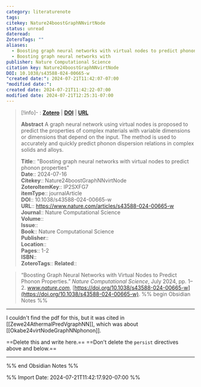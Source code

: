 ```yaml
---
category: literaturenote
tags: 
citekey: Nature24boostGraphNNvirtNode
status: unread
dateread: 
ZoteroTags: ""
aliases:
  - Boosting graph neural networks with virtual nodes to predict phonon properties
  - Boosting graph neural networks with
publisher: Nature Computational Science
citation key: Nature24boostGraphNNvirtNode
DOI: 10.1038/s43588-024-00665-w
"created date:": 2024-07-21T11:42:07-07:00
"modified date:": 
created date: 2024-07-21T11:42:22-07:00
modified date: 2024-07-21T12:25:31-07:00
---
```


> [!info]- : [**Zotero**](zotero://select/library/items/IP2SXFG7)  | [**DOI**](https://doi.org/10.1038/s43588-024-00665-w)  | [**URL**](https://www.nature.com/articles/s43588-024-00665-w)
>
> 
> **Abstract**
> A graph neural network using virtual nodes is proposed to predict the properties of complex materials with variable dimensions or dimensions that depend on the input. The method is used to accurately and quickly predict phonon dispersion relations in complex solids and alloys.
> 
> 
> 
> **Title**:: "Boosting graph neural networks with virtual nodes to predict phonon properties"  
> **Date**:: 2024-07-16  
> **Citekey**:: Nature24boostGraphNNvirtNode  
> **ZoteroItemKey**:: IP2SXFG7  
> **itemType**:: journalArticle  
> **DOI**:: 10.1038/s43588-024-00665-w  
> **URL**:: https://www.nature.com/articles/s43588-024-00665-w  
> **Journal**:: Nature Computational Science  
> **Volume**::   
> **Issue**::   
> **Book**:: Nature Computational Science  
> **Publisher**::   
> **Location**::    
> **Pages**:: 1-2  
> **ISBN**::   
> **ZoteroTags**:: 
> **Related**:: 

> “Boosting Graph Neural Networks with Virtual Nodes to Predict Phonon Properties.” _Nature Computational Science_, July 2024, pp. 1–2. _www.nature.com_, [https://doi.org/10.1038/s43588-024-00665-w](https://doi.org/10.1038/s43588-024-00665-w).
%% begin Obsidian Notes %%
___

I couldn't find the pdf for this, but it was cited in [[Zewe24AthermalPredVgraphNN]], which was about [[Okabe24virtNodeGraphNNphonon]].

==Delete this and write here.==
==Don't delete the `persist` directives above and below.==
___
%% end Obsidian Notes %%



%% Import Date: 2024-07-21T11:42:17.920-07:00 %%
